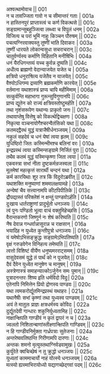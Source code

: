 अश्वत्थामोवाच ||	001    
न च तावज्जिता गावो न च सीमान्तरं गताः |	001a  
न हास्तिनपुरं प्राप्तास्त्वं च कर्ण विकत्थसे ||	001c  
सङ्ग्रामान्सुबहूञ्जित्वा लब्ध्वा च विपुलं धनम् |	002a  
विजित्य च परां भूमिं नाहुः किञ्चन पौरुषम् ||	002c  
पचत्यग्निरवाक्यस्तु तूष्णीं भाति दिवाकरः |	003a  
तूष्णीं धारयते लोकान्वसुधा सचराचरान् ||	003c  
चातुर्वर्ण्यस्य कर्माणि विहितानि मनीषिभिः |	004a  
धनं यैरधिगन्तव्यं यच्च कुर्वन्न दुष्यति ||	004c  
अधीत्य ब्राह्मणो वेदान्याजयेत यजेत च |	005a  
क्षत्रियो धनुराश्रित्य यजेतैव न याजयेत् |	005c  
वैश्योऽधिगम्य द्रव्याणि ब्रह्मकर्माणि कारयेत् ||	005e   
वर्तमाना यथाशास्त्रं प्राप्य चापि महीमिमाम् |	006a  
सत्कुर्वन्ति महाभागा गुरून्सुविगुणानपि ||	006c  
प्राप्य द्यूतेन को राज्यं क्षत्रियस्तोष्टुमर्हति |	007a  
तथा नृशंसरूपेण यथान्यः प्राकृतो जनः ||	007c  
तथावाप्तेषु वित्तेषु को विकत्थेद्विचक्षणः |	008a  
निकृत्या वञ्चनायोगैश्चरन्वैतंसिको यथा ||	008c  
कतमद्द्वैरथं युद्धं यत्राजैषीर्धनञ्जयम् |	009a  
नकुलं सहदेवं च धनं येषां त्वया हृतम् ||	009c  
युधिष्ठिरो जितः कस्मिन्भीमश्च बलिनां वरः |	010a  
इन्द्रप्रस्थं त्वया कस्मिन्सङ्ग्रामे निर्जितं पुरा ||	010c  
तथैव कतमं युद्धं यस्मिन्कृष्णा जिता त्वया |	011a  
एकवस्त्रा सभां नीता दुष्टकर्मन्रजस्वला ||	011c  
मूलमेषां महत्कृत्तं सारार्थी चन्दनं यथा |	012a  
कर्म कारयिथाः शूर तत्र किं विदुरोऽब्रवीत् ||	012c  
यथाशक्ति मनुष्याणां शममालक्षयामहे |	013a  
अन्येषां चैव सत्त्वानामपि कीटपिपीलिके ||	013c  
द्रौपद्यास्तं परिक्लेशं न क्षन्तुं पाण्डवोऽर्हति |	014a  
दुःखाय धार्तराष्ट्राणां प्रादुर्भूतो धनञ्जयः ||	014c  
त्वं पुनः पण्डितो भूत्वा वाचं वक्तुमिहेच्छसि |	015a  
वैरान्तकरणो जिष्णुर्न नः शेषं करिष्यति ||	015c  
नैष देवान्न गन्धर्वान्नासुरान्न च राक्षसान् |	016a  
भयादिह न युध्येत कुन्तीपुत्रो धनञ्जयः ||	016c  
यं यमेषोऽभिसङ्क्रुद्धः सङ्ग्रामेऽभिपतिष्यति |	017a  
वृक्षं गरुडवेगेन विनिहत्य तमेष्यति ||	017c  
त्वत्तो विशिष्टं वीर्येण धनुष्यमरराट्समम् |	018a  
वासुदेवसमं युद्धे तं पार्थं को न पूजयेत् ||	018c  
दैवं दैवेन युध्येत मानुषेण च मानुषम् |	019a  
अस्त्रेणास्त्रं समाहन्यात्कोऽर्जुनेन समः पुमान् ||	019c  
पुत्रादनन्तरः शिष्य इति धर्मविदो विदुः|	020a  
एतेनापि निमित्तेन प्रियो द्रोणस्य पाण्डवः ||	020c  
यथा त्वमकरोर्द्यूतमिन्द्रप्रस्थं यथाहरः |	021a  
यथानैषीः सभां कृष्णां तथा युध्यस्व पाण्डवम् ||	021c  
अयं ते मातुलः प्राज्ञः क्षत्रधर्मस्य कोविदः |	022a  
दुर्द्यूतदेवी गान्धारः शकुनिर्युध्यतामिह ||	022c  
नाक्षान्क्षिपति गाण्डीवं न कृतं द्वापरं न च |	023a  
ज्वलतो निशितान्बाणांस्तीक्ष्णान्क्षिपति गाण्डिवम् ||	023c  
न हि गाण्डीवनिर्मुक्ता गार्ध्रपत्राः सुतेजनाः |	024a  
अन्तरेष्ववतिष्ठन्ति गिरीणामपि दारणाः ||	024c  
अन्तकः शमनो मृत्युस्तथाग्निर्वडवामुखः |	025a  
कुर्युरेते क्वचिच्छेषं न तु क्रुद्धो धनञ्जयः ||	025c  
युध्यतां काममाचार्यो नाहं योत्स्ये धनञ्जयम् |	026a  
मत्स्यो ह्यस्माभिरायोध्यो यद्यागच्छेद्गवां पदम् ||	026c  
